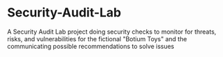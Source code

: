 # Security-Audit-Lab
A Security Audit Lab project doing security checks to monitor for threats, risks, and vulnerabilities for the fictional "Botium Toys" and the communicating possible recommendations to solve issues
